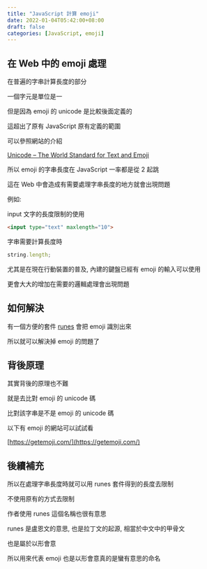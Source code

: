```yaml
---
title: "JavaScript 計算 emoji"
date: 2022-01-04T05:42:00+08:00
draft: false
categories: [JavaScript, emoji]
---
```


## 在 Web 中的 emoji 處理

在普遍的字串計算長度的部分

一個字元是單位是一

但是因為 emoji 的 unicode 是比較後面定義的

這超出了原有 JavaScript 原有定義的範圍

可以參照網站的介紹

[Unicode – The World Standard for Text and Emoji](https://home.unicode.org/)

所以 emoji 的字串長度在 JavaScript 一率都是從 2 起跳

這在 Web 中會造成有需要處理字串長度的地方就會出現問題

例如:

input 文字的長度限制的使用

```HTML
<input type="text" maxlength="10">
```

字串需要計算長度時

```JavaScript
string.length;
```

尤其是在現在行動裝置的普及, 內建的鍵盤已經有 emoji 的輸入可以使用

更會大大的增加在需要的邏輯處理會出現問題

## 如何解決

有一個方便的套件 [runes](https://github.com/dotcypress/runes) 會把 emoji 識別出來

所以就可以解決掉 emoji 的問題了

## 背後原理

其實背後的原理也不難

就是去比對 emoji 的 unicode 碼

比對該字串是不是 emoji 的 unicode 碼

以下有 emoji 的網站可以試試看

[https://getemoji.com/](https://getemoji.com/)

## 後續補充

所以在處理字串長度時就可以用 runes 套件得到的長度去限制

不使用原有的方式去限制

作者使用 runes 這個名稱也很有意思

runes 是盧恩文的意思, 也是拉丁文的起源, 相當於中文中的甲骨文

也是屬於以形會意

所以用來代表 emoji 也是以形會意真的是蠻有意思的命名